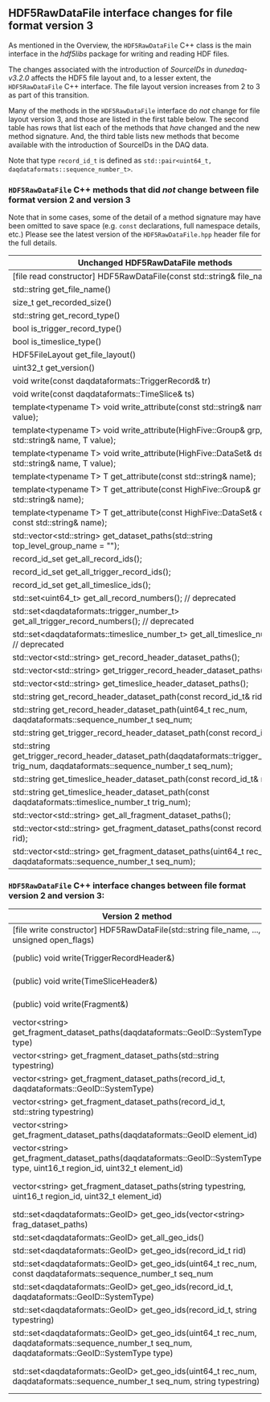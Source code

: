 ## HDF5RawDataFile interface changes for file format version 3

As mentioned in the Overview, the `HDF5RawDataFile` C++ class is the main interface in the _hdf5libs_ package for writing and reading HDF files.

The changes associated with the introduction of _SourceIDs_ in _dunedaq-v3.2.0_ affects the HDF5 file layout and, to a lesser extent, the `HDF5RawDataFile` C++ interface.  The file layout version increases from 2 to 3 as part of this transition.

Many of the methods in the `HDF5RawDataFile` interface do *not* change for file layout version 3, and those are listed in the first table below.  The second table has rows that list each of the methods that *have* changed and the new method signature.  And, the third table lists new methods that become available with the introduction of SourceIDs in the DAQ data.

Note that type `record_id_t` is defined as `std::pair<uint64_t, daqdataformats::sequence_number_t>`.

### `HDF5RawDataFile` C++ methods that did *not* change between file format version 2 and version 3

Note that in some cases, some of the detail of a method signature may have been omitted to save space (e.g. `const` declarations, full namespace details, etc.)  Please see the latest version of the `HDF5RawDataFile.hpp` header file for the full details.

| Unchanged HDF5RawDataFile methods |
| --- | 
| [file read constructor]  HDF5RawDataFile(const std::string& file_name); |
| std::string get_file_name() |
| size_t get_recorded_size() |
| std::string get_record_type() |
| bool is_trigger_record_type() |
| bool is_timeslice_type() |
| HDF5FileLayout get_file_layout() |
| uint32_t get_version() |
| void write(const daqdataformats::TriggerRecord& tr) |
| void write(const daqdataformats::TimeSlice& ts) |
| template&lt;typename T&gt; void write_attribute(const std::string& name, T value); |
| template&lt;typename T&gt; void write_attribute(HighFive::Group& grp, const std::string& name, T value); |
| template&lt;typename T&gt; void write_attribute(HighFive::DataSet& dset, const std::string& name, T value); |
| template&lt;typename T&gt; T get_attribute(const std::string& name); |
| template&lt;typename T&gt; T get_attribute(const HighFive::Group& grp, const std::string& name); |
| template&lt;typename T&gt; T get_attribute(const HighFive::DataSet& dset, const std::string& name); |
| std::vector&lt;std::string&gt; get_dataset_paths(std::string top_level_group_name = ""); |
| record_id_set get_all_record_ids(); |
| record_id_set get_all_trigger_record_ids(); |
| record_id_set get_all_timeslice_ids(); |
| std::set&lt;uint64_t&gt; get_all_record_numbers(); // deprecated |
| std::set&lt;daqdataformats::trigger_number_t&gt; get_all_trigger_record_numbers(); // deprecated |
| std::set&lt;daqdataformats::timeslice_number_t&gt; get_all_timeslice_numbers(); // deprecated |
| std::vector&lt;std::string&gt; get_record_header_dataset_paths(); |
| std::vector&lt;std::string&gt; get_trigger_record_header_dataset_paths(); |
| std::vector&lt;std::string&gt; get_timeslice_header_dataset_paths(); |
| std::string get_record_header_dataset_path(const record_id_t& rid); |
| std::string get_record_header_dataset_path(uint64_t rec_num, daqdataformats::sequence_number_t seq_num; |
| std::string get_trigger_record_header_dataset_path(const record_id_t& rid); |
| std::string get_trigger_record_header_dataset_path(daqdataformats::trigger_number_t trig_num, daqdataformats::sequence_number_t seq_num);
| std::string get_timeslice_header_dataset_path(const record_id_t& rid); |
| std::string get_timeslice_header_dataset_path(const daqdataformats::timeslice_number_t trig_num); |
| std::vector&lt;std::string&gt; get_all_fragment_dataset_paths(); |
| std::vector&lt;std::string&gt; get_fragment_dataset_paths(const record_id_t& rid); |
| std::vector&lt;std::string&gt; get_fragment_dataset_paths(uint64_t rec_num, daqdataformats::sequence_number_t seq_num); |


### `HDF5RawDataFile` C++ interface changes between file format version 2 and version 3:

| Version 2 method | Corresponding Version 3 method |
| ---- | ---- |
| [file write constructor] HDF5RawDataFile(std::string file_name, ..., unsigned open_flags) | HDF5RawDataFile(..., std::shared_ptr&lt;HardwareMapService&gt; hw_map_service, ...) | 
| (public) void write(TriggerRecordHeader&) | (private) HighFive::Group write(TriggerRecordHeader&, HDF5SourceIDHandler::source_id_path_map_t&) |
| (public) void write(TimeSliceHeader&) | (private) HighFive::Group write(TimeSliceHeader&, HDF5SourceIDHandler::source_id_path_map_t&) |
| (public) void write(Fragment&) | (private) HighFive::Group write(Fragment&, HDF5SourceIDHandler::source_id_path_map_t&) |
| vector&lt;string&gt; get_fragment_dataset_paths(daqdataformats::GeoID::SystemType type) | vector&lt;string&gt; get_fragment_dataset_paths(detdataformats::DetID::Subdetector subdet) |
| vector&lt;string&gt; get_fragment_dataset_paths(std::string typestring) | vector&lt;string&gt; get_fragment_dataset_paths(string& subdetector_name) |
| vector&lt;string&gt; get_fragment_dataset_paths(record_id_t, daqdataformats::GeoID::SystemType) | vector&lt;string&gt; get_fragment_dataset_paths(record_id_t, detdataformats::DetID::Subdetector) |
| vector&lt;string&gt; get_fragment_dataset_paths(record_id_t, std::string typestring) | vector&lt;string&gt; get_fragment_dataset_paths(record_id_t, string& subdetector_name) |
| vector&lt;string&gt; get_fragment_dataset_paths(daqdataformats::GeoID element_id) | vector&lt;string&gt; get_fragment_dataset_paths(uint64_t geoid) | 
| vector&lt;string&gt; get_fragment_dataset_paths(daqdataformats::GeoID::SystemType type, uint16_t region_id, uint32_t element_id) | vector&lt;string&gt; get_fragment_dataset_paths(detdataformats::DetID::Subdetector det_id, uint16_t det_crate, uint16_t det_slot, uint16_t det_link) |
| vector&lt;string&gt; get_fragment_dataset_paths(string typestring, uint16_t region_id, uint32_t element_id) | vector&lt;string&gt; get_fragment_dataset_paths(std::string subdetector_name, uint16_t det_crate, uint16_t det_slot, uint16_t det_link) |
| std::set&lt;daqdataformats::GeoID&gt; get_geo_ids(vector&lt;string&gt; frag_dataset_paths) | std::set&lt;uint64_t&gt; get_geo_ids(vector&lt;string&gt; frag_dataset_paths) |
| std::set&lt;daqdataformats::GeoID&gt; get_all_geo_ids() | std::set&lt;uint64_t&gt; get_all_geo_ids() | 
| std::set&lt;daqdataformats::GeoID&gt; get_geo_ids(record_id_t rid) | std::set&lt;uint64_t&gt; get_geo_ids(record_id_t rid) |
| std::set&lt;daqdataformats::GeoID&gt; get_geo_ids(uint64_t rec_num, const daqdataformats::sequence_number_t seq_num | std::set&lt;uint64_t&gt; get_geo_ids(uint64_t rec_num, const daqdataformats::sequence_number_t seq_num |
| std::set&lt;daqdataformats::GeoID&gt; get_geo_ids(record_id_t, daqdataformats::GeoID::SystemType) | std::set&lt;uint64_t&gt; get_geo_ids(record_id_t, detdataformats::DetID::Subdetector) | 
| std::set&lt;daqdataformats::GeoID&gt; get_geo_ids(record_id_t, string typestring) | std::set&lt;uint64_t&gt; get_geo_ids(record_id_t, string subdetector_name)
| std::set&lt;daqdataformats::GeoID&gt; get_geo_ids(uint64_t rec_num, daqdataformats::sequence_number_t seq_num, daqdataformats::GeoID::SystemType type) | std::set&lt;uint64_t&gt; get_geo_ids(uint64_t rec_num, daqdataformats::sequence_number_t seq_num, detdataformats::DetID::Subdetector subdet)
| std::set&lt;daqdataformats::GeoID&gt; get_geo_ids(uint64_t rec_num, daqdataformats::sequence_number_t seq_num, string typestring) | std::set&lt;uint64_t&gt; get_geo_ids(uint64_t rec_num, daqdataformats::sequence_number_t seq_num, string subdetector_name) |
